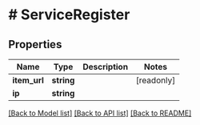 # # ServiceRegister

## Properties

Name | Type | Description | Notes
------------ | ------------- | ------------- | -------------
**item_url** | **string** |  | [readonly]
**ip** | **string** |  |

[[Back to Model list]](../../README.md#models) [[Back to API list]](../../README.md#endpoints) [[Back to README]](../../README.md)
